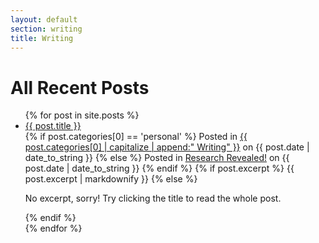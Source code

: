 ```yaml
---
layout: default
section: writing
title: Writing
---
```

<h1>All Recent Posts</h1>
<ul class="posts">
  {% for post in site.posts %}
      <li><a class="posttitle" href="{{ site.baseurl }}{{ post.url }}">{{ post.title }}</a><br>
      {% if post.categories[0] == 'personal' %}
      <span>Posted in <a class="category" href="{{ post.categories[0] | prepend:"/writing/" | append:"/" }}">{{ post.categories[0] | capitalize | append:" Writing" }}</a> on {{ post.date | date_to_string }} </span>
      {% else %}
      <span>Posted in <a class="category" href="{{ post.categories[0] | prepend:"/writing/" | append:"/" }}">Research Revealed!</a> on {{ post.date | date_to_string }} </span>
      {% endif %}
      {% if post.excerpt %}
          {{ post.excerpt | markdownify }}
      {% else %}
          <p>No excerpt, sorry! Try clicking the title to read the whole post.</p>
      {% endif %}
      </li>
  {% endfor %}
</ul>

